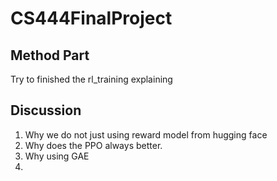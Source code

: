 # CS444FinalProject

## Method Part

Try to finished the rl_training explaining 









## Discussion 

1. Why we do not just using reward model from hugging face
2. Why does the PPO always better. 
3. Why using GAE
4. 